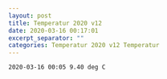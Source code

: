 ```yaml
---
layout: post
title: Temperatur 2020 v12
date: 2020-03-16 00:17:01
excerpt_separator: ""
categories: Temperatur 2020 v12 Temperatur
---
```

```
2020-03-16 00:05 9.40 deg C
```
